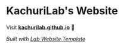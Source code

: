 
# KachuriLab's Website

Visit **[kachurilab.github.io](https://kachurilab.github.io)** 🚀

_Built with [Lab Website Template](https://greene-lab.gitbook.io/lab-website-template-docs)_

